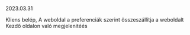 2023.03.31

Kliens belép, 
A weboldal a preferenciák szerint összeszállítja a weboldalt
Kezdő oldalon való megjelenitéés
